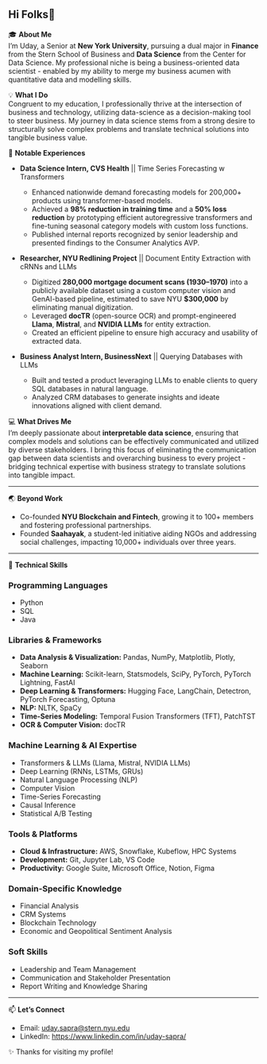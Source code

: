 ## Hi Folks👋

🎓 **About Me**  
I’m Uday, a Senior at **New York University**, pursuing a dual major in **Finance** from the Stern School of Business and **Data Science** from the Center for Data Science. My professional niche is being a business-oriented data scientist - enabled by my ability to merge my business acumen with quantitative data and modelling skills. 

💡 **What I Do**  
Congruent to my education, I professionally thrive at the intersection of business and technology, utilizing data-science as a decision-making tool to steer business. My journey in data science stems from a strong desire to structurally solve complex problems and translate technical solutions into tangible business value.  

🌟 **Notable Experiences**  
- **Data Science Intern, CVS Health** || Time Series Forecasting w Transformers 
  - Enhanced nationwide demand forecasting models for 200,000+ products using transformer-based models.  
  - Achieved a **98% reduction in training time** and a **50% loss reduction** by prototyping efficient autoregressive transformers and fine-tuning seasonal category models with custom loss functions.  
  - Published internal reports recognized by senior leadership and presented findings to the Consumer Analytics AVP.  

- **Researcher, NYU Redlining Project**  || Document Entity Extraction with cRNNs and LLMs 
  - Digitized **280,000 mortgage document scans (1930–1970)** into a publicly available dataset using a custom computer vision and GenAI-based pipeline, estimated to save NYU **$300,000** by eliminating manual digitization.  
  - Leveraged **docTR** (open-source OCR) and prompt-engineered **Llama**, **Mistral**, and **NVIDIA LLMs** for entity extraction.  
  - Created an efficient pipeline to ensure high accuracy and usability of extracted data.  

- **Business Analyst Intern, BusinessNext** || Querying Databases with LLMs
  - Built and tested a product leveraging LLMs to enable clients to query SQL databases in natural language.  
  - Analyzed CRM databases to generate insights and ideate innovations aligned with client demand.  

💻 **What Drives Me**  
I’m deeply passionate about **interpretable data science**, ensuring that complex models and solutions can be effectively communicated and utilized by diverse stakeholders. I bring this focus of eliminating the communication gap between data scientists and overarching business to every project - bridging technical expertise with business strategy to translate solutions into tangible impact. 

---

🌏 **Beyond Work**  
- Co-founded **NYU Blockchain and Fintech**, growing it to 100+ members and fostering professional partnerships.  
- Founded **Saahayak**, a student-led initiative aiding NGOs and addressing social challenges, impacting 10,000+ individuals over three years.  

---

🔧 **Technical Skills**  

### Programming Languages  
- Python  
- SQL  
- Java  

### Libraries & Frameworks  
- **Data Analysis & Visualization:** Pandas, NumPy, Matplotlib, Plotly, Seaborn  
- **Machine Learning:** Scikit-learn, Statsmodels, SciPy, PyTorch, PyTorch Lightning, FastAI  
- **Deep Learning & Transformers:** Hugging Face, LangChain, Detectron, PyTorch Forecasting, Optuna  
- **NLP:** NLTK, SpaCy  
- **Time-Series Modeling:** Temporal Fusion Transformers (TFT), PatchTST  
- **OCR & Computer Vision:** docTR  

### Machine Learning & AI Expertise  
- Transformers & LLMs (Llama, Mistral, NVIDIA LLMs)  
- Deep Learning (RNNs, LSTMs, GRUs)  
- Natural Language Processing (NLP)  
- Computer Vision  
- Time-Series Forecasting  
- Causal Inference  
- Statistical A/B Testing  

### Tools & Platforms  
- **Cloud & Infrastructure:** AWS, Snowflake, Kubeflow, HPC Systems  
- **Development:** Git, Jupyter Lab, VS Code  
- **Productivity:** Google Suite, Microsoft Office, Notion, Figma  

### Domain-Specific Knowledge  
- Financial Analysis  
- CRM Systems  
- Blockchain Technology  
- Economic and Geopolitical Sentiment Analysis  

### Soft Skills  
- Leadership and Team Management  
- Communication and Stakeholder Presentation  
- Report Writing and Knowledge Sharing  


---

📫 **Let’s Connect**  
- Email: uday.sapra@stern.nyu.edu  
- LinkedIn: https://www.linkedin.com/in/uday-sapra/

✨ Thanks for visiting my profile!  

